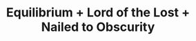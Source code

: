 ---
layout: post
category: concert
title: Equilibrium + Lord of the Lost + Nailed to Obscurity
artists: 
- Equilibrium
- Lord of the Lost
- Nailed to Obscurity
place: 
- Trabendo
country: France
city: Paris
---